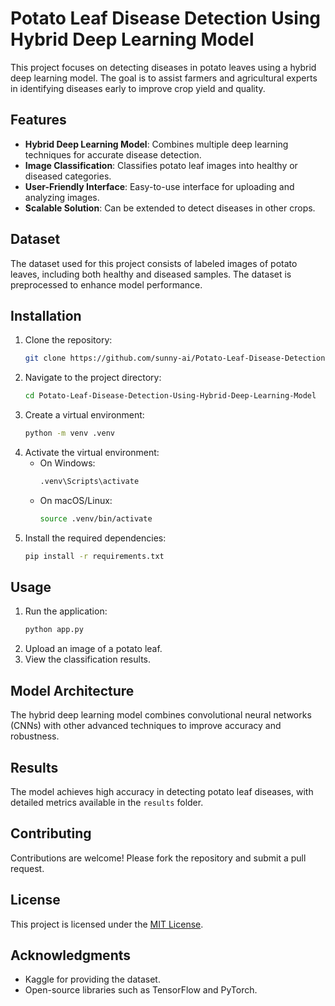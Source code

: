 # Potato Leaf Disease Detection Using Hybrid Deep Learning Model

This project focuses on detecting diseases in potato leaves using a hybrid deep learning model. The goal is to assist farmers and agricultural experts in identifying diseases early to improve crop yield and quality.

## Features

- **Hybrid Deep Learning Model**: Combines multiple deep learning techniques for accurate disease detection.
- **Image Classification**: Classifies potato leaf images into healthy or diseased categories.
- **User-Friendly Interface**: Easy-to-use interface for uploading and analyzing images.
- **Scalable Solution**: Can be extended to detect diseases in other crops.

## Dataset

The dataset used for this project consists of labeled images of potato leaves, including both healthy and diseased samples. The dataset is preprocessed to enhance model performance.

## Installation

1. Clone the repository:
    ```bash
    git clone https://github.com/sunny-ai/Potato-Leaf-Disease-Detection-Using-Hybrid-Deep-Learning-Model.git
    ```
2. Navigate to the project directory:
    ```bash
    cd Potato-Leaf-Disease-Detection-Using-Hybrid-Deep-Learning-Model
    ```
3. Create a virtual environment:
    ```bash
    python -m venv .venv
    ```
4. Activate the virtual environment:
    - On Windows:
        ```bash
        .venv\Scripts\activate
        ```
    - On macOS/Linux:
        ```bash
        source .venv/bin/activate
        ```
5. Install the required dependencies:
    ```bash
    pip install -r requirements.txt
    ```

## Usage

1. Run the application:
    ```bash
    python app.py
    ```
2. Upload an image of a potato leaf.
3. View the classification results.

## Model Architecture

The hybrid deep learning model combines convolutional neural networks (CNNs) with other advanced techniques to improve accuracy and robustness.

## Results

The model achieves high accuracy in detecting potato leaf diseases, with detailed metrics available in the `results` folder.

## Contributing

Contributions are welcome! Please fork the repository and submit a pull request.

## License

This project is licensed under the [MIT License](LICENSE).

## Acknowledgments

- Kaggle for providing the dataset.
- Open-source libraries such as TensorFlow and PyTorch.
